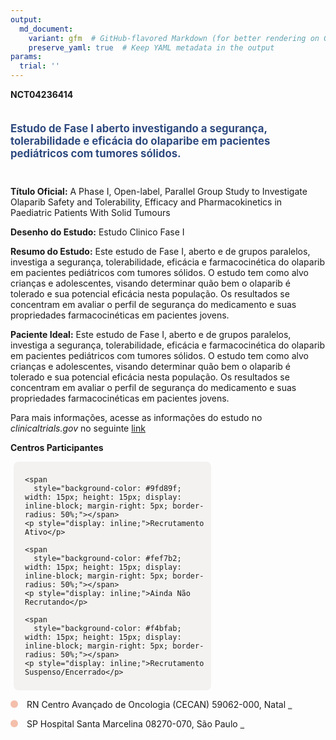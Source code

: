 ```yaml
---
output: 
  md_document:
    variant: gfm  # GitHub-flavored Markdown (for better rendering on GitHub)
    preserve_yaml: true  # Keep YAML metadata in the output
params:
  trial: ''
---
```


**NCT04236414**

<div style="padding: 5px 5px 5px 0px; font-size: 1.20em; font-weight: bold; color: #2E4A7F; text-align: left; margin-bottom: 20px">

Estudo de Fase I aberto investigando a segurança, tolerabilidade e
eficácia do olaparibe em pacientes pediátricos com tumores sólidos.

</div>

**Título Oficial:** A Phase I, Open-label, Parallel Group Study to
Investigate Olaparib Safety and Tolerability, Efficacy and
Pharmacokinetics in Paediatric Patients With Solid Tumours

**Desenho do Estudo:** Estudo Clinico Fase I

**Resumo do Estudo:** Este estudo de Fase I, aberto e de grupos
paralelos, investiga a segurança, tolerabilidade, eficácia e
farmacocinética do olaparib em pacientes pediátricos com tumores
sólidos. O estudo tem como alvo crianças e adolescentes, visando
determinar quão bem o olaparib é tolerado e sua potencial eficácia nesta
população. Os resultados se concentram em avaliar o perfil de segurança
do medicamento e suas propriedades farmacocinéticas em pacientes jovens.

**Paciente Ideal:** Este estudo de Fase I, aberto e de grupos paralelos,
investiga a segurança, tolerabilidade, eficácia e farmacocinética do
olaparib em pacientes pediátricos com tumores sólidos. O estudo tem como
alvo crianças e adolescentes, visando determinar quão bem o olaparib é
tolerado e sua potencial eficácia nesta população. Os resultados se
concentram em avaliar o perfil de segurança do medicamento e suas
propriedades farmacocinéticas em pacientes jovens.

Para mais informações, acesse as informações do estudo no
*clinicaltrials.gov* no seguinte
[link](https://clinicaltrials.gov/ct2/show/NCT04236414)

**Centros Participantes**

<div style="margin-bottom: 8px; margin-left: 5px; padding: 8px; max-width: 300px; background-color: #f3f2f1; border-radius: 8px;">

<div style="margin-left: 10px;">

    <span 
      style="background-color: #9fd89f; width: 15px; height: 15px; display: inline-block; margin-right: 5px; border-radius: 50%;"></span>
    <p style="display: inline;">Recrutamento Ativo</p>

</div>

<div style="margin-left: 10px;">

    <span 
      style="background-color: #fef7b2; width: 15px; height: 15px; display: inline-block; margin-right: 5px; border-radius: 50%;"></span>
    <p style="display: inline;">Ainda Não Recrutando</p>

</div>

<div style="margin-left: 10px;">

    <span 
      style="background-color: #f4bfab; width: 15px; height: 15px; display: inline-block; margin-right: 5px; border-radius: 50%;"></span>
    <p style="display: inline;">Recrutamento Suspenso/Encerrado</p>

</div>

</div>

<span style="display: inline-block; width: 12px; height: 12px; border-radius: 50%; margin-right: 10px; padding-bottom: 0px; background-color: #f4bfab;"></span>
RN Centro Avançado de Oncologia (CECAN) 59062-000, Natal
<span style="color: #2E4A7F; text-decoration: none; font-weight: 500; font-size: 0.8">[REPORTAR
ERRO](https://flazar.shinyapps.io/formsapp?study_nct_id=NCT04236414&location_id=RESEARCHSITENATAL59075740BRAZIL&location_full_name=Centro%20Avan%C3%A7ado%20de%20Oncologia%20%28CECAN%29%2C%2059062-000%2C%20Natal&form_type=Reportar%20Erro)</span>

<span style="display: inline-block; width: 12px; height: 12px; border-radius: 50%; margin-right: 10px; padding-bottom: 0px; background-color: #f4bfab;"></span>
SP Hospital Santa Marcelina 08270-070, São Paulo
<span style="color: #2E4A7F; text-decoration: none; font-weight: 500; font-size: 0.8">[REPORTAR
ERRO](https://flazar.shinyapps.io/formsapp?study_nct_id=NCT04236414&location_id=RESEARCHSITESAOPAULO08270070BRAZIL&location_full_name=Hospital%20Santa%20Marcelina%2C%2008270-070%2C%20S%C3%A3o%20Paulo&form_type=Reportar%20Erro)</span>
